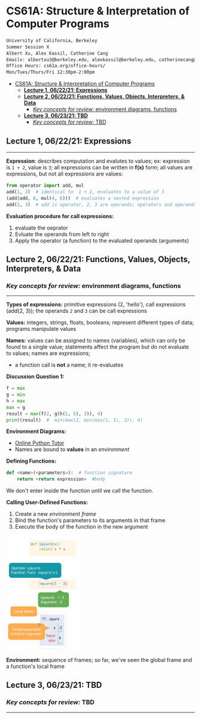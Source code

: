 CS61A: Structure & Interpretation of Computer Programs
=====

```md
University of California, Berkeley
Summer Session X
Albert Xu, Alex Kassil, Catherine Cang
Emails: albertxu3@berkeley.edu, alexkassil@berkeley.edu, catherinecang@berkeley.edu
Office Hours: cs61a.org/office-hours/
Mon/Tues/Thurs/Fri 12:30pm-2:00pm
```

- [CS61A: Structure & Interpretation of Computer Programs](#cs61a-structure--interpretation-of-computer-programs)
  - [**Lecture 1, 06/22/21: Expressions**](#lecture-1-062221-expressions)
  - [**Lecture 2, 06/22/21: Functions, Values, Objects, Interpreters, & Data**](#lecture-2-062221-functions-values-objects-interpreters--data)
    - [*Key concepts for review:* environment diagrams, functions](#key-concepts-for-review-environment-diagrams-functions)
  - [**Lecture 3, 06/23/21: TBD**](#lecture-3-062321-tbd)
    - [*Key concepts for review:* TBD](#key-concepts-for-review-tbd)


## **Lecture 1, 06/22/21: Expressions**

---

**Expression**: describes computation and evalutes to values; ex: expression is `1 + 2`, value is `3`; all expressions can be written in **f(x)** form; all values are expressions, but not all expressions are values:

```py
from operator import add, mul
add(1, 2)  # identical to  1 + 2, evaluates to a value of 3
(add(add, 6, mul(4, 6)))  # evaluates a nested expression
add(2, 3)  # add is operator, 2, 3 are operands; operators and operands are expressions
```

**Evaluation procedure for call expressions:**

1) evaluate the oeprator
2) Evluate the operands from left to right
3) Apply the operator (a function) to the evaluated operands (arguments)

## **Lecture 2, 06/22/21: Functions, Values, Objects, Interpreters, & Data**

### *Key concepts for review:* environment diagrams, functions

---

**Types of expressions:** primitive expressions (2, 'hello'), call expressions (add(2, 3)); the operands `2` and `3` can be call expressions

**Values:** integers, strings, floats, booleans; represent different types of data; programs manipulate values

**Names:** values can be assigned to names (variables), which can only be found to a single value; statements affect the program but do not evaluate to values; names are expressions; 

- a function call is **not** a name; it re-evaluates

**Discussion Question 1:**

```py
f = max
g = min
h = max
max = g
result = max(f(2, g(h(1, 5), 3)), 4)
print(result)  #  min(max(2, min(max(1, 5), 3)), 4)
```

**Environment Diagrams:**

- [Online Python Tutor](http://pythontutor.com/composingprograms.html#mode=edit)
- Names are bound to **values** in an *environment*

**Defining Functions:**

```py
def <name>(<parameters>):  # function signature
    return <return expression>  #body
```

We don't enter inside the function until we call the function.

**Calling User-Defined Functions:**

1) Create a new *environment frame*
2) Bind the function's parameters to its arguments in that frame
3) Execute the body of the function in the new argument

<img src="images/environment-diagram.png" alt="drawing" width="200"/>

**Environment:** sequence of frames; so far, we've seen the global frame and a function's local frame

## **Lecture 3, 06/23/21: TBD**

### *Key concepts for review:* TBD

---

